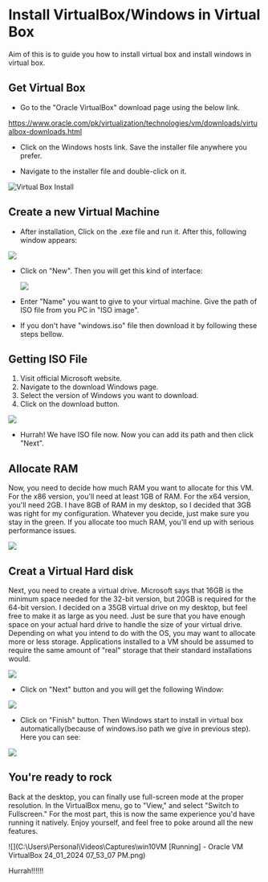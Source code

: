 # Install VirtualBox/Windows in Virtual Box

Aim of this is to guide you how to install virtual box and install windows in virtual box.

## Get Virtual Box

-  Go to the "Oracle VirtualBox" download page using the below link.

  https://www.oracle.com/pk/virtualization/technologies/vm/downloads/virtualbox-downloads.html

-  Click on the Windows hosts link. Save the installer file anywhere you prefer.

- Navigate to the installer file and double-click on it.



![Virtual Box Install](C:\Users\Personal\Downloads\vb.jpg)



## Create a new Virtual Machine

- After installation, Click on the .exe file and run it. After this, following window appears:

![](C:\Users\Personal\Downloads\2nd.png)

- Click on "New". Then you will get this kind of interface:

  

  <img src="C:\Users\Personal\Downloads\5th.png"  />

- Enter "Name" you want to give to your virtual machine. Give the path of ISO file from you PC in "ISO image".

- If you don't have "windows.iso" file then download it by following these steps bellow.

## Getting ISO File

1. Visit official Microsoft website.
2. Navigate to the download Windows page.
3. Select the version of Windows you want to download.
4. Click on the download button.

![](C:\Users\Personal\Downloads\iso.jpg)

- Hurrah! We have ISO file now. Now you can add its path and then click "Next".

## Allocate RAM

Now, you need to decide how much RAM you want to allocate for this VM. For the x86 version, you'll need at least 1GB of RAM. For the x64 version, you'll need 2GB. I have 8GB of RAM in my desktop, so I decided that 3GB was right for my configuration. Whatever you decide, just make sure you stay in the green. If you allocate too much RAM, you'll end up with serious performance issues.



![](C:\Users\Personal\Downloads\3rd.png)

## Creat a Virtual Hard disk

Next, you need to create a virtual drive. Microsoft says that 16GB is the minimum space needed for the 32-bit version, but 20GB is required for the 64-bit version. I decided on a 35GB virtual drive on my desktop, but feel free to make it as large as you need. Just be sure that you have enough space on your actual hard drive to handle the size of your virtual drive. Depending on what you intend to do with the OS, you may want to allocate more or less storage. Applications installed to a VM should be assumed to require the same amount of "real" storage that their standard installations would.



![](C:\Users\Personal\Downloads\4th.png)

- Click on "Next" button and you will get the following Window:

![](C:\Users\Personal\Downloads\7th.png)

- Click on "Finish" button. Then Windows start to install in virtual box automatically(because of windows.iso path we give in previous step). Here you can see:

![](C:\Users\Personal\Downloads\finish.jpg)

## You're ready to rock

Back at the desktop, you can finally use full-screen mode at the proper resolution. In the VirtualBox menu, go to "View," and select "Switch to Fullscreen." For the most part, this is now the same experience you'd have running it natively. Enjoy yourself, and feel free to poke around all the new features.

![](C:\Users\Personal\Videos\Captures\win10VM [Running] - Oracle VM VirtualBox 24_01_2024 07_53_07 PM.png)



Hurrah!!!!!! 